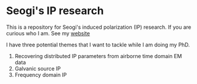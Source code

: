 Seogi's IP research
===================

This is a repository for Seogi's induced polarization (IP) research. 
If you are curious who I am. See my <a href="http://www.seogi.me/s/about.html">website</a>

I have three potential themes that I want to tackle while I am doing my PhD. 

<ol>
  <li> Recovering distributed IP parameters from airborne time domain EM data </li>
  <li> Galvanic source IP </li>
  <li> Frequency domain IP </li>  
</ol>
